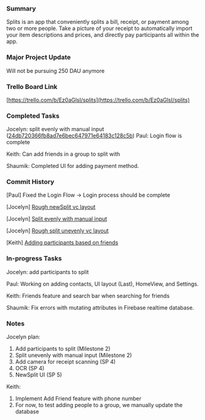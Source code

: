 ### Summary

Splits is an app that conveniently splits a bill, receipt, or payment among two or more people. Take a picture of your receipt to automatically import your item descriptions and prices, and directly pay participants all within the app.

### Major Project Update
Will not be pursuing 250 DAU anymore


### Trello Board Link

[https://trello.com/b/Ez0aGlsI/splits](https://trello.com/b/Ez0aGlsI/splits)


### Completed Tasks
Jocelyn: split evenly with manual input ([24db720366fb8ad7e6bec647971e64183c128c5b](https://github.com/ECS189E/project-w21-splits/tree/24db720366fb8ad7e6bec647971e64183c128c5b))
Paul: Login flow is complete

Keith: Can add friends in a group to split with

Shaumik: Completed UI for adding payment method.


### Commit History
[Paul] Fixed the Login Flow -> Login process should be complete

[Jocelyn] [Rough newSplit vc layout](https://github.com/ECS189E/project-w21-splits/tree/cd46710246286602f4b1597eba23a75794a2cf95)

[Jocelyn] [Split evenly with manual input](https://github.com/ECS189E/project-w21-splits/tree/24db720366fb8ad7e6bec647971e64183c128c5b)

[Jocelyn] [Rough split unevenly vc layout](https://github.com/ECS189E/project-w21-splits/tree/bcb57c550c27bea7fb46a2f7deaa2fef4045ab90)

[Keith] [Adding participants based on friends](https://github.com/ECS189E/project-w21-splits/commit/48faf2c96b7287972686f0ec3036bd881a0be4ba)


### In-progress Tasks
Jocelyn: add participants to split

Paul: Working on adding contacts, UI layout (Last), HomeView, and Settings.

Keith: Friends feature and search bar when searching for friends

Shaumik: Fix errors with mutating attributes in Firebase realtime database.

### Notes
Jocelyn plan:
1. Add participants to split (Milestone 2)
2. Split unevenly with manual input (Milestone 2)
3. Add camera for receipt scanning (SP 4)
4. OCR (SP 4)
5. NewSplit UI (SP 5)

Keith:
1. Implement Add Friend feature with phone number 
2. For now, to test adding people to a group, we manually update the database
